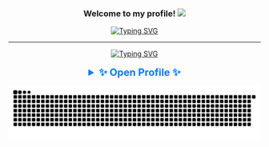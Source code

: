 <h3 align="center">
  Welcome to my profile!
  <img src="https://media.giphy.com/media/hvRJCLFzcasrR4ia7z/giphy.gif" width="28">
</h3>
<p align="center">
  <a href="https://git.io/typing-svg"><img src="https://readme-typing-svg.demolab.com/?font=VT323&size=35&duration=3500&pause=300&color=6A0572&center=true&vCenter=true&width=500&lines=Hi,+Thank+you;for+visiting+my+GitHub+profile+!;I+am+young+DeveloperWeb;I+hope+my+page+is+to+your+liking" alt="Typing SVG" /></a>
</p>

---
<div align=center>
     <a href="https://git.io/typing-svg"><img src="https://readme-typing-svg.demolab.com/?font=VT323&size=35&duration=3500&pause=300&color=6A0572&center=true&vCenter=true&width=500&lines=Hey%2C+Click+Down;Hey%2C+Click+Down;Hey%2C+Click+Down;Hey%2C+Click+Down;Hey%2C+Click+Down;Hey%2C+Click+Down" alt="Typing SVG" /></a>
  </div>
<div align="center">
<br>
<details>
<summary style="font-size: 20px; font-weight: bold; color: #007bff; text-align: center; cursor: pointer; transition: color 0.3s ease;">
    ✨ Open Profile ✨
  </summary>

<br>

<details>
  <summary>💫 About Me</summary>

  <div align="center">
  
  - 🌱 I’m currently learning: Python
  - 👯 I’m looking to collaborate on my new webpage
  - 🤔 I love playing sports, but not as much as being a programmer
  - 💬 Ask me about new colaboration
  - 📫 How to reach me:  Mail me at "ypadbor947@g.educaand.es"  
  - ⚡ Fact: Think, reason, and act
  
  </div>
  
</details>

<details>
  <summary>💡Tools</summary>
  <div>
    <p style="display: inline-block;" align="center">
      <kbd>
        <kbd>Programming Languages</kbd>
        <br><br>
        <img width="30px" src="https://cdn.jsdelivr.net/gh/devicons/devicon/icons/cplusplus/cplusplus-original.svg" alt="cpp" title="C++" /> 
        <img width="30px" src="https://cdn.jsdelivr.net/gh/devicons/devicon/icons/javascript/javascript-original.svg" alt="js" title="Javascript"/> 
        <img width="30px" src="https://cdn.jsdelivr.net/gh/devicons/devicon/icons/python/python-original.svg" alt="py" title="Python"/> 
        <img width="30px" src="https://cdn.jsdelivr.net/gh/devicons/devicon/icons/java/java-original.svg" alt="java" title="Java"/>
        <img width="30px" src="https://cdn.jsdelivr.net/gh/devicons/devicon/icons/php/php-original.svg" alt="php" title="PHP"/>
      </kbd><br>
      <kbd>
        <kbd>Back-end</kbd>
        <br><br>
        <img width="30px" src="https://cdn.jsdelivr.net/gh/devicons/devicon/icons/cplusplus/cplusplus-original.svg" alt="cpp" title="C++" /> 
        <img width="30px" src="https://cdn.jsdelivr.net/gh/devicons/devicon/icons/javascript/javascript-original.svg" alt="js" title="Javascript"/> 
        <img width="30px" src="https://cdn.jsdelivr.net/gh/devicons/devicon/icons/python/python-original.svg" alt="py" title="Python"/> 
        <img width="30px" src="https://cdn.jsdelivr.net/gh/devicons/devicon/icons/java/java-original.svg" alt="java" title="Java"/>
        <img width="30px" src="https://cdn.jsdelivr.net/gh/devicons/devicon/icons/php/php-original.svg" alt="php" title="PHP"/>
        <img width="30px" src="https://cdn.jsdelivr.net/gh/devicons/devicon/icons/mysql/mysql-original.svg" alt="mysql" title="MySQL"/>
      </kbd><br>
      <kbd>
        <kbd>Front-end</kbd>
        <br><br>
        <img width="30px" src="https://cdn.jsdelivr.net/gh/devicons/devicon/icons/javascript/javascript-original.svg" alt="js" title="Javascript"/> 
        <img width="30px" src="https://cdn.jsdelivr.net/gh/devicons/devicon/icons/html5/html5-original.svg" alt="html" title="HTML"/> 
        <img width="30px" src="https://cdn.jsdelivr.net/gh/devicons/devicon/icons/css3/css3-plain-wordmark.svg" alt="css" title="CSS"/>  
      </kbd><br>
    <kbd>
  <kbd>Database</kbd>
  <br><br>
  <img width="30px" src="https://cdn.jsdelivr.net/gh/devicons/devicon/icons/mysql/mysql-original.svg" alt="mysql" title="MySQL"/>
  <img width="30px" src="https://cdn.jsdelivr.net/gh/devicons/devicon/icons/mariadb/mariadb-original.svg" alt="mariadb" title="MariaDB"/>
</kbd><br>
      <kbd>
        <kbd>Operating System, Networking & Deployment</kbd>
        <br><br>
        <img width="30" src="https://user-images.githubusercontent.com/25181517/186884150-05e9ff6d-340e-4802-9533-2c3f02363ee3.png" alt="Windows" title="Windows"/>
        <img width="30" src="https://github.com/marwin1991/profile-technology-icons/assets/76662862/2481dc48-be6b-4ebb-9e8c-3b957efe69fa" alt="Linux" title="Linux"/>
      </kbd><br>
      <kbd>
        <kbd>Terminal Scripts</kbd>
        <br><br>
        <img width="30px" src="https://cdn.jsdelivr.net/gh/devicons/devicon/icons/bash/bash-original.svg" alt="bash" title="bash"/>
      </kbd><br>
      <kbd>
        <kbd>Tools</kbd>
        <br><br>
        <img width="30px" src="https://cdn.jsdelivr.net/gh/devicons/devicon/icons/vscode/vscode-original.svg" alt="VSCode" title="VS Code"/>
        <img width="30px" src="https://upload.wikimedia.org/wikipedia/en/d/d2/Sublime_Text_3_logo.png" alt="sublime" title="Sublime"/>
        <img width="30px" src="https://cdn.jsdelivr.net/gh/devicons/devicon/icons/eclipse/eclipse-original.svg" alt="eclipse" title="Eclipse"/>
      </kbd>
    </p>
  </div>
</details>

<details>
  <summary>🚀Web Application Deployment</summary>
  
  <div align="center">

<h3 align="center">Proyecto</h2>

Actividad | Descripción
----------|------------
[Actividad1](/Web-Application-Deployment/proyecto/Actividad1.md) | Act.1_Proyecto 
[Actividad2](/Web-Application-Deployment/proyecto/Actividad2.md) | Act.2_Proyecto 

<h3 align="center">TEMA 1 - Servidores Web</h2>

Actividad | Descripción
----------|------------
[Actividad2](/Padiyera/Web-Application-Deployment/T.1_ServidoresWeb/Act_2.TrabajandoConScripts) | Trabajando con scripts) | Trabajando con scripts
<br>
</details>

<details>
  <summary>🌐Contact</summary>
  <br>
   <a href="https://www.linkedin.com/in/mio/" target="_blank"><img src="https://img.shields.io/static/v1?style=for-the-badge&message=LinkedIn&color=0A66C2&logo=LinkedIn&logoColor=FFFFFF&label=" alt="LinkedIn" /></a>
<a href="mailto:ypadbor947@g.educaand.es?subject=Hi%20user%20,%20nice%20to%20meet%20you!" target="_blank"><img alt="Email" src="https://img.shields.io/static/v1?style=for-the-badge&message=Gmail&color=EA4335&logo=Gmail&logoColor=FFFFFF&label=" /></a>
</details>

</details>

</div>

<div align=center>
	<p align = "center">
	<img src = "https://github.com/7oSkaaa/7oSkaaa/blob/output/github-contribution-grid-snake.svg?" alt = "Snake Game"/>
</p>
</div>

